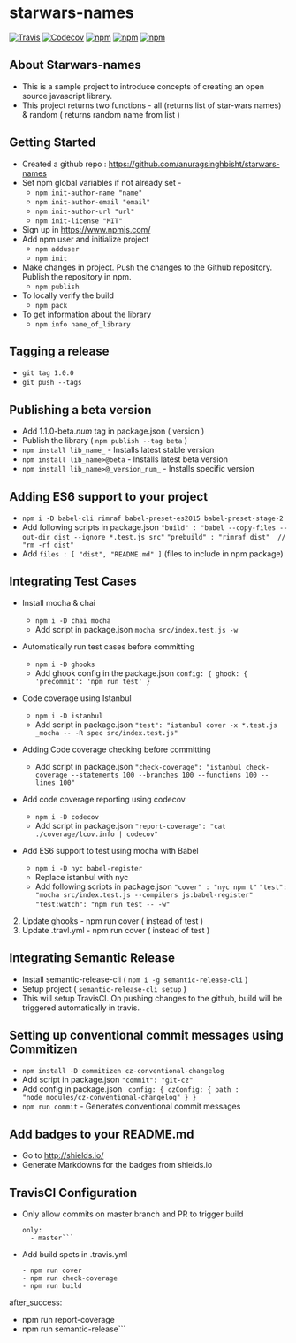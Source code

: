 # starwars-names

[![Travis](https://img.shields.io/travis/anuragsinghbisht/starwars-names.svg?style=flat-square)](https://travis-ci.org/anuragsinghbisht/starwars-names)
[![Codecov](https://img.shields.io/codecov/c/github/anuragsinghbisht/starwars-names.svg?style=flat-square)](https://codecov.io/gh/anuragsinghbisht/starwars-names)
[![npm](https://img.shields.io/npm/v/starwars-names-generator.svg?style=flat-square)](https://www.npmjs.com/package/starwars-names-generator)
[![npm](https://img.shields.io/npm/dm/starwars-names-generator.svg?style=flat-square)](https://www.npmjs.com/package/starwars-names-generator)
[![npm](https://img.shields.io/npm/l/starwars-names-generator.svg?style=flat-square)](https://spdx.org/licenses/MIT)

## About Starwars-names

* This is a sample project to introduce concepts of creating an open source javascript library.
* This project returns two functions - all (returns list of star-wars names) & random ( returns random name from list )

## Getting Started

* Created a github repo : https://github.com/anuragsinghbisht/starwars-names
* Set npm global variables if not already set -
  * `npm init-author-name "name"`
  * `npm init-author-email "email"`
  * `npm init-author-url "url"`
  * `npm init-license "MIT"`
* Sign up in https://www.npmjs.com/
* Add npm user and initialize project
  * `npm adduser`
  * `npm init`
* Make changes in project. Push the changes to the Github repository. Publish the repository in npm.
  * `npm publish`
* To locally verify the build
  * `npm pack`
* To get information about the library
  * `npm info name_of_library`
  
## Tagging a release

* `git tag 1.0.0`
* `git push --tags`

## Publishing a beta version

* Add 1.1.0-beta._num_ tag in package.json ( version )
* Publish the library ( `npm publish --tag beta` )
* `npm install lib_name_` - Installs latest stable version
* `npm install lib_name>@beta` - Installs latest beta version
* `npm install lib_name>@_version_num_` - Installs specific version

## Adding ES6 support to your project
  * `npm i -D babel-cli rimraf babel-preset-es2015 babel-preset-stage-2`
  * Add following scripts in package.json
    `"build" : "babel --copy-files --out-dir dist --ignore *.test.js src"`
    `"prebuild" : "rimraf dist"  // "rm -rf dist"`
  * Add `files : [ "dist", "README.md" ]` (files to include in npm package)

## Integrating Test Cases

* Install mocha & chai 
  * `npm i -D chai mocha`
  * Add script in package.json
    `mocha src/index.test.js -w`

* Automatically run test cases before committing
  * `npm i -D ghooks`
  * Add ghook config in the package.json
    `config: { ghook: { 'precommit': 'npm run test' } `
  
* Code coverage using Istanbul
  * `npm i -D istanbul`
  *  Add script in package.json
  `"test": "istanbul cover -x *.test.js _mocha -- -R spec src/index.test.js"`

* Adding Code coverage checking before committing
  * Add script in package.json
    `"check-coverage": "istanbul check-coverage --statements 100 --branches 100 --functions 100 --lines 100"`
    
* Add code coverage reporting using codecov
  * `npm i -D codecov`
  * Add script in package.json
  `"report-coverage": "cat ./coverage/lcov.info | codecov"`
 
* Add ES6 support to test using mocha with Babel
  * `npm i -D nyc babel-register`
  * Replace istanbul with nyc
  * Add following scripts in package.json
  `"cover" : "nyc npm t"`
  `"test": "mocha src/index.test.js --compilers js:babel-register"`
  `"test:watch": "npm run test -- -w"`

2. Update ghooks - npm run cover ( instead of test )
3. Update .travl.yml - npm run cover ( instead of test )
  

## Integrating Semantic Release

* Install semantic-release-cli ( `npm i -g semantic-release-cli` )
* Setup project ( `semantic-release-cli setup` )
* This will setup TravisCI. On pushing changes to the github, build will be triggered automatically in travis.

## Setting up conventional commit messages using Commitizen

* `npm install -D commitizen cz-conventional-changelog`
* Add script in package.json
  `"commit": "git-cz"`
* Add config in package.json
  ` config: { czConfig: { path : "node_modules/cz-conventional-changelog" } }`
* `npm run commit` - Generates conventional commit messages

## Add badges to your README.md

 * Go to http://shields.io/
 * Generate Markdowns for the badges from shields.io 

## TravisCI Configuration

* Only allow commits on master branch and PR to trigger build
  ```branches:
  only:
    - master```
* Add build spets in .travis.yml
  ```script:
  - npm run cover
  - npm run check-coverage
  - npm run build
after_success:
  - npm run report-coverage
  - npm run semantic-release```
  


